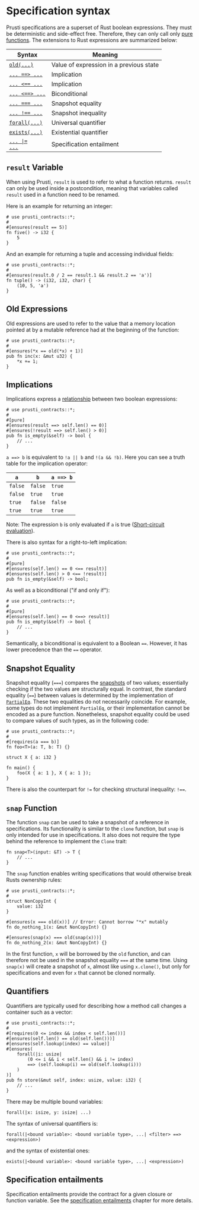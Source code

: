 # Specification syntax

Prusti specifications are a superset of Rust boolean expressions. They must be deterministic and side-effect free. Therefore, they can only call only [pure functions](verify/pure.md). The extensions to Rust expressions are summarized below:

| Syntax | Meaning |
| --- | --- |
| [`old(...)`](#old-expressions) | Value of expression in a previous state |
| [`... ==> ...`](#implications) | Implication |
| [`... <== ...`](#implications) | Implication |
| [`... <==> ...`](#implications) | Biconditional |
| [`... === ...`](#snapshot-equality) | Snapshot equality |
| [`... !== ...`](#snapshot-equality) | Snapshot inequality |
| [`forall(...)`](#quantifiers) | Universal quantifier |
| [`exists(...)`](#quantifiers) | Existential quantifier |
| [<code>... &#x7C;= ...</code>](#specification-entailments) | Specification entailment |


## `result` Variable

When using Prusti, `result` is used to refer to what a function returns.
`result` can only be used inside a postcondition, meaning that variables called `result` used in a function need to be renamed.

Here is an example for returning an integer:
```rust,noplaypen,ignore
# use prusti_contracts::*;
# 
#[ensures(result == 5)]
fn five() -> i32 {
    5
}
```

And an example for returning a tuple and accessing individual fields:
```rust,noplaypen,ignore
# use prusti_contracts::*;
# 
#[ensures(result.0 / 2 == result.1 && result.2 == 'a')]
fn tuple() -> (i32, i32, char) {
    (10, 5, 'a')
}
```


## Old Expressions

Old expressions are used to refer to the value that a memory location pointed at by a mutable reference had at the beginning of the function:

```rust,noplaypen,ignore
# use prusti_contracts::*;
# 
#[ensures(*x == old(*x) + 1)]
pub fn inc(x: &mut u32) {
    *x += 1;
}
```


## Implications

Implications express a [relationship](https://en.wikipedia.org/wiki/Material_conditional) between two boolean expressions:

```rust,noplaypen,ignore
# use prusti_contracts::*;
# 
#[pure]
#[ensures(result ==> self.len() == 0)]
#[ensures(!result ==> self.len() > 0)]
pub fn is_empty(&self) -> bool {
    // ...
}
```

`a ==> b` is equivalent to `!a || b` and `!(a && !b)`. Here you can see a truth table for the implication operator:

| `a`   | `b`   | `a ==> b` |
|-------|-------|-----------|
| `false` | `false` | `true`      |
| `false` | `true`  | `true`      |
| `true` | `false` | `false`     |
| `true` | `true`  | `true`      |

Note: The expression `b` is only evaluated if `a` is true ([Short-circuit evaluation](https://en.wikipedia.org/wiki/Short-circuit_evaluation)).

There is also syntax for a right-to-left implication:

```rust,noplaypen,ignore
# use prusti_contracts::*;
# 
#[pure]
#[ensures(self.len() == 0 <== result)]
#[ensures(self.len() > 0 <== !result)]
pub fn is_empty(&self) -> bool;
```

As well as a biconditional ("if and only if"):

```rust,noplaypen,ignore
# use prusti_contracts::*;
# 
#[pure]
#[ensures(self.len() == 0 <==> result)]
pub fn is_empty(&self) -> bool {
    // ...
}
```

Semantically, a biconditional is equivalent to a Boolean `==`. However, it has lower precedence than the `==` operator.

## Snapshot Equality

Snapshot equality (`===`) compares the
[snapshots](https://viperproject.github.io/prusti-dev/dev-guide/encoding/types-snap.html)
of two values; essentially checking if the two values are structurally equal. In
contrast, the standard equality (`==`) between values is determined by the
implementation of
[`PartialEq`](https://doc.rust-lang.org/std/cmp/trait.PartialEq.html). These two
equalities do not necessarily coincide. For example, some types do not implement
`PartialEq`, or their implementation cannot be encoded as a pure function.
Nonetheless, snapshot equality could be used to compare values of such types, as
in the following code:

```rust,noplaypen,ignore
# use prusti_contracts::*;
# 
#[requires(a === b)]
fn foo<T>(a: T, b: T) {}

struct X { a: i32 }

fn main() {
    foo(X { a: 1 }, X { a: 1 });
}
```

There is also the counterpart for `!=` for checking structural inequality: `!==`.

## `snap` Function
The function `snap` can be used to take a snapshot of a reference in specifications.
Its functionality is similar to the `clone` function, but `snap` is only intended for use in specifications. It also does not require the type behind the reference to implement the `Clone` trait:
```rust,noplaypen,ignore
fn snap<T>(input: &T) -> T {
    // ...
}
```

The `snap` function enables writing specifications that would otherwise break Rusts ownership rules:
```rust,noplaypenm,ignore
# use prusti_contracts::*;
# 
struct NonCopyInt {
    value: i32
}

#[ensures(x === old(x))] // Error: Cannot borrow "*x" mutably
fn do_nothing_1(x: &mut NonCopyInt) {}

#[ensures(snap(x) === old(snap(x)))]
fn do_nothing_2(x: &mut NonCopyInt) {}
```
In the first function, `x` will be borrowed by the `old` function, and can therefore not be used in the snapshot equality `===` at the same time.
Using `snap(x)` will create a snapshot of `x`, almost like using `x.clone()`, but only for specifications and even for `x` that cannot be cloned normally.

## Quantifiers

Quantifiers are typically used for describing how a method call changes a container such as a vector:

```rust,noplaypen,ignore
# use prusti_contracts::*;
# 
#[requires(0 <= index && index < self.len())]
#[ensures(self.len() == old(self.len()))]
#[ensures(self.lookup(index) == value)]
#[ensures(
    forall(|i: usize|
        (0 <= i && i < self.len() && i != index)
        ==> (self.lookup(i) == old(self.lookup(i)))
    )
)]
pub fn store(&mut self, index: usize, value: i32) {
    // ...
}
```

There may be multiple bound variables:

```plain
forall(|x: isize, y: isize| ...)
```

The syntax of universal quantifiers is:

```plain
forall(|<bound variable>: <bound variable type>, ...| <filter> ==> <expression>)
```

and the syntax of existential ones:

```plain
exists(|<bound variable>: <bound variable type>, ...| <expression>)
```


## Specification entailments

Specification entailments provide the contract for a given closure or function variable. See the [specification entailments](verify/spec_ent.md) chapter for more details.
